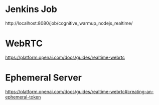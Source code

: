 
# Jenkins Job
http://localhost:8080/job/cognitive_warmup_nodejs_realtime/

# WebRTC
https://platform.openai.com/docs/guides/realtime-webrtc

# Ephemeral Server
https://platform.openai.com/docs/guides/realtime-webrtc#creating-an-ephemeral-token